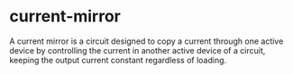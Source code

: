 # current-mirror
A current mirror is a circuit designed to copy a current through one active device by controlling the current in another active device of a circuit, keeping the output current constant regardless of loading.
